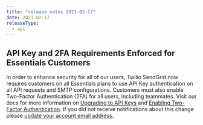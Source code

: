 ```yaml
---
title: "release notes 2021-02-17"
date: 2021-02-17
releaseType:
  - api
---
```

## API Key and 2FA Requirements Enforced for Essentials Customers

In order to enhance security for all of our users, Twilio SendGrid now requires customers on all Essentials plans to use API Key authentication on all API requests and SMTP configurations. Customers must also enable Two-Factor Authentication (2FA) for all users, including teammates. Visit our docs for more information on [Upgrading to API Keys]({{root_url}}/for-developers/sending-email/upgrade-your-authentication-method-to-api-keys/) and [Enabling Two-Factor Authentication]({{root_url}}/ui/account-and-settings/two-factor-authentication/). If you did not receive notifications about this change please [update your account email address]({{root_url}}docs/ui/account-and-settings/account/).